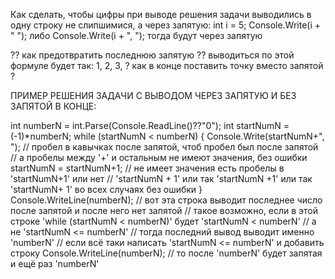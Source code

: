 Как сделать, чтобы цифры при выводе решения задачи выводились в одну строку не слипшимися, а через запятую:
int i = 5;
Console.Write(i + " ");
либо Console.Write(i + ", "); тогда будут через запятую

?? как предотвратить последнюю запятую ??
выводиться по этой формуле будет так: 1, 2, 3,
? как в конце поставить точку вместо запятой ?

ПРИМЕР РЕШЕНИЯ ЗАДАЧИ С ВЫВОДОМ ЧЕРЕЗ ЗАПЯТУЮ И БЕЗ ЗАПЯТОЙ В КОНЦЕ:

int numberN = int.Parse(Console.ReadLine()??"0");
int startNumN = (-1)*numberN;
while (startNumN < numberN)
{
Console.Write(startNumN+", "); // пробел в кавычках после запятой, чтоб пробел был после запятой
// а пробелы между '+' и остальным не имеют значения, без ошибки
startNumN = startNumN+1; // не имеет значения есть пробелы в 'startNumN+1' или нет 
// 'startNumN + 1' или так 'startNumN +1' или так 'startNumN+ 1' во всех случаях без ошибки 
}
Console.WriteLine(numberN); // вот эта строка выводит последнее число после запятой и после него нет запятой
// такое возможно, если в этой строке 'while (startNumN < numberN)' будет 'startNumN < numberN'
// а не 'startNumN <= numberN'
// тогда последний вывод выводит именно 'numberN'
// если всё таки написать 'startNumN <= numberN' и добавить строку Console.WriteLine(numberN);
// то после 'numberN' будет запятая и ещё раз 'numberN'